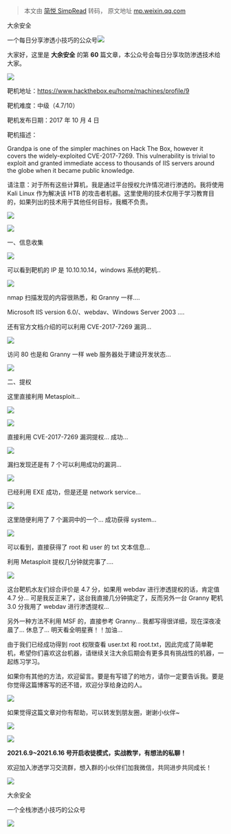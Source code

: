 > 本文由 [简悦 SimpRead](http://ksria.com/simpread/) 转码， 原文地址 [mp.weixin.qq.com](https://mp.weixin.qq.com/s/r8x-9vt6B0zNGDUQCZTong)

大余安全  

一个每日分享渗透小技巧的公众号![](https://mmbiz.qpic.cn/mmbiz_png/O7dWXt4o5KPTQKiaXksbZia7PmHLPX2vnCWsznInTj3b9TFYtTDIYG6lDGJZYYSv72NsVWF24Kjlo4MT29tEOQSg/640?wx_fmt=png)

  

  

大家好，这里是 **大余安全** 的第 **60** 篇文章，本公众号会每日分享攻防渗透技术给大家。

![](https://mmbiz.qpic.cn/mmbiz_png/2ichQqW6XvPlgohk6kjVu8GYOQ2Oco557j1bibkVCOsbLrO28pO7Lws1oVXcvS90GtYFe9Va2cepbqXjuziaDrnibg/640?wx_fmt=png)

靶机地址：https://www.hackthebox.eu/home/machines/profile/9

靶机难度：中级（4.7/10）

靶机发布日期：2017 年 10 月 4 日

靶机描述：

Grandpa is one of the simpler machines on Hack The Box, however it covers the widely-exploited CVE-2017-7269. This vulnerability is trivial to exploit and granted immediate access to thousands of IIS servers around the globe when it became public knowledge.

请注意：对于所有这些计算机，我是通过平台授权允许情况进行渗透的。我将使用 Kali Linux 作为解决该 HTB 的攻击者机器。这里使用的技术仅用于学习教育目的，如果列出的技术用于其他任何目标，我概不负责。

![](https://mmbiz.qpic.cn/mmbiz_png/70aCp38I3nX6dfnC3RPrQfDeuwyvRCkVZ5NrvqgrPsUd76ALjnYzdoWubzsdbaGpIBU9LdWWaN6eK2jaDkibicFA/640?wx_fmt=png)

![](https://mmbiz.qpic.cn/mmbiz_png/b96CibCt70iaaicHUKVLMp2vK1qtPdpGSbdv2jBibBxItFggOpRe3hL5TOp65RnqnPwwqOUjiaJ345H9Ps0n4VMOm7Q/640?wx_fmt=png)

一、信息收集

![](https://mmbiz.qpic.cn/mmbiz_png/O7dWXt4o5KOhuIibf5Qx9UEibOk15jYXeUuwOzdpCYqR6svibX4l74rm8vsfZlP6zyDTwo8zuAYf9CUVdsOEsr8zg/640?wx_fmt=png)  

可以看到靶机的 IP 是 10.10.10.14，windows 系统的靶机..

![](https://mmbiz.qpic.cn/mmbiz_png/O7dWXt4o5KOhuIibf5Qx9UEibOk15jYXeUynGoWYSp1cBwugsD6nwAqqDss1sQNwfibcQ3DJKOncozADMVENjtl0w/640?wx_fmt=png)

nmap 扫描发现的内容很熟悉，和 Granny 一样....

Microsoft IIS version 6.0/、webdav、Windows Server 2003 ....

还有官方文档介绍的可以利用 CVE-2017-7269 漏洞...

![](https://mmbiz.qpic.cn/mmbiz_png/O7dWXt4o5KOhuIibf5Qx9UEibOk15jYXeUQzUVkj8P1YjP6ibBdWpIqJicABbRbtcKKLBU3UuYOPJ84PPARo2jVmUg/640?wx_fmt=png)

访问 80 也是和 Granny 一样 web 服务器处于建设开发状态...

![](https://mmbiz.qpic.cn/mmbiz_png/b96CibCt70iaaicHUKVLMp2vK1qtPdpGSbdv2jBibBxItFggOpRe3hL5TOp65RnqnPwwqOUjiaJ345H9Ps0n4VMOm7Q/640?wx_fmt=png)

二、提权

这里直接利用 Metasploit...

![](https://mmbiz.qpic.cn/mmbiz_png/O7dWXt4o5KOhuIibf5Qx9UEibOk15jYXeUxkLthQ90Ch5tH5qsp9qyABcdlZibicpRFXrbJySGvdUXmtjO0e9FibymA/640?wx_fmt=png)

![](https://mmbiz.qpic.cn/mmbiz_png/O7dWXt4o5KOhuIibf5Qx9UEibOk15jYXeU6XpPmTbLLEHmxwUfC4wJ68Q1v1PmSicRXic0zhAmiaRibUSvwZkRIb8LuQ/640?wx_fmt=png)

直接利用 CVE-2017-7269 漏洞提权... 成功...

![](https://mmbiz.qpic.cn/mmbiz_png/O7dWXt4o5KOhuIibf5Qx9UEibOk15jYXeUFf6ytyomYynbuDibABnrIHDia4NPuBicibohtUgGpqtX2qbqoCQvTicj4EA/640?wx_fmt=png)

漏扫发现还是有 7 个可以利用成功的漏洞...

![](https://mmbiz.qpic.cn/mmbiz_png/O7dWXt4o5KOhuIibf5Qx9UEibOk15jYXeUMkMTLj18K7He7uLR5sokXtWEVlWMZ9SHCkiaIBibwclNbxyWmn8ZluYg/640?wx_fmt=png)

已经利用 EXE 成功，但是还是 network service...

![](https://mmbiz.qpic.cn/mmbiz_png/O7dWXt4o5KOhuIibf5Qx9UEibOk15jYXeUVThoeaiaVm8McfIaMubyI9ic6iatzJzo2EzSMoIibvfCHGLm60UdkAAbRw/640?wx_fmt=png)

这里随便利用了 7 个漏洞中的一个... 成功获得 system...

![](https://mmbiz.qpic.cn/mmbiz_png/O7dWXt4o5KOhuIibf5Qx9UEibOk15jYXeU1JmowvCY0HWQkTd5PbAJBdBS6XmRMyGouDv2DocPKByM3DUax6y8gw/640?wx_fmt=png)

可以看到，直接获得了 root 和 user 的 txt 文本信息...

利用 Metasploit 提权几分钟就完事了....

![](https://mmbiz.qpic.cn/mmbiz_png/2ichQqW6XvPlgohk6kjVu8GYOQ2Oco557j1bibkVCOsbLrO28pO7Lws1oVXcvS90GtYFe9Va2cepbqXjuziaDrnibg/640?wx_fmt=png)

这台靶机水友们综合评价是 4.7 分，如果用 webdav 进行渗透提权的话，肯定值 4.7 分... 可是我反正来了，这台我直接几分钟搞定了，反而另外一台 Granny 靶机 3.0 分我用了 webdav 进行渗透提权...

另外一种方法不利用 MSF 的，直接参考 Granny... 我都写得很详细，现在深夜凌晨了... 休息了... 明天看全明星赛！！加油...

由于我们已经成功得到 root 权限查看 user.txt 和 root.txt，因此完成了简单靶机，希望你们喜欢这台机器，请继续关注大余后期会有更多具有挑战性的机器，一起练习学习。

如果你有其他的方法，欢迎留言。要是有写错了的地方，请你一定要告诉我。要是你觉得这篇博客写的还不错，欢迎分享给身边的人。

![](https://mmbiz.qpic.cn/mmbiz_png/70aCp38I3nX6dfnC3RPrQfDeuwyvRCkVZ5NrvqgrPsUd76ALjnYzdoWubzsdbaGpIBU9LdWWaN6eK2jaDkibicFA/640?wx_fmt=png)

如果觉得这篇文章对你有帮助，可以转发到朋友圈，谢谢小伙伴~

![](https://mmbiz.qpic.cn/mmbiz_png/c5xrRn4430AnqkfAJc38Vpnc5XiaADLTjiciciaibYU4EHw3Nuh7YMtuB0hz3sb8Em9iatt5skAsibuuysPLdLY5LtWOw/640?wx_fmt=png)

![](https://mmbiz.qpic.cn/mmbiz_png/p3lIbvldZiabdI5iaCb3icRhtygUuo2sp6Hcdq0ANlpy5W3gL628uq032jsoVnGnl6HdGrgDXjfazFtkp6IInibDdQ/640?wx_fmt=png)

**2021.6.9~2021.6.16 号开启收徒模式，实战教学，有想法的私聊！**  

欢迎加入渗透学习交流群，想入群的小伙伴们加我微信，共同进步共同成长！

![](https://mmbiz.qpic.cn/mmbiz_png/ndicuTO22p6ibN1yF91ZicoggaJJZX3vQ77Vhx81O5GRyfuQoBRjpaUyLOErsSo8PwNYlT1XzZ6fbwQuXBRKf4j3Q/640?wx_fmt=png)  

大余安全

一个全栈渗透小技巧的公众号

![](https://mmbiz.qpic.cn/mmbiz_png/O7dWXt4o5KPTQKiaXksbZia7PmHLPX2vnCSsnsc7MHh257oYRic1MOT8qibABNUEnTq9DUL7QBwnS52EheJf4m8iaTQ/640?wx_fmt=png)